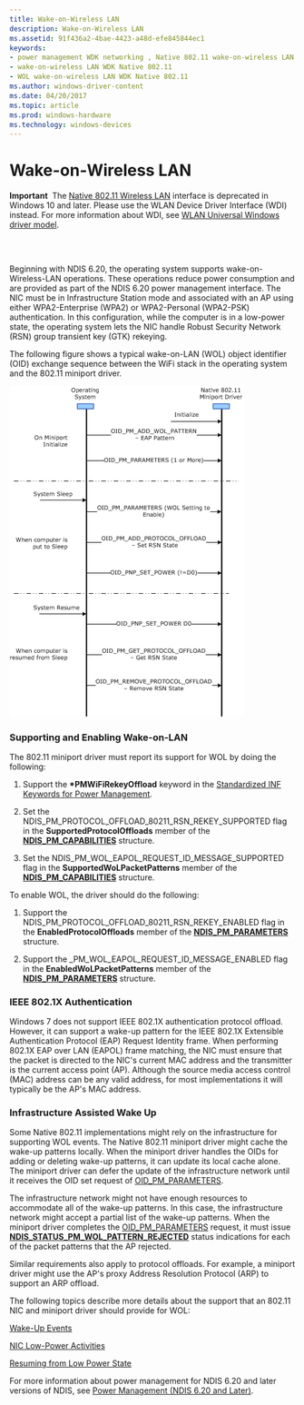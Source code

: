 ```yaml
---
title: Wake-on-Wireless LAN
description: Wake-on-Wireless LAN
ms.assetid: 91f436a2-4bae-4423-a48d-efe845844ec1
keywords:
- power management WDK networking , Native 802.11 wake-on-wireless LAN
- wake-on-wireless LAN WDK Native 802.11
- WOL wake-on-wireless LAN WDK Native 802.11
ms.author: windows-driver-content
ms.date: 04/20/2017
ms.topic: article
ms.prod: windows-hardware
ms.technology: windows-devices
---
```


# Wake-on-Wireless LAN


**Important**  The [Native 802.11 Wireless LAN](native-802-11-wireless-lan4.md) interface is deprecated in Windows 10 and later. Please use the WLAN Device Driver Interface (WDI) instead. For more information about WDI, see [WLAN Universal Windows driver model](wifi-universal-driver-model.md).

 

## <a href="" id="ddk-native-802-11-wireless-lan-miniport-adapter-power-management-nr"></a>


Beginning with NDIS 6.20, the operating system supports wake-on-Wireless-LAN operations. These operations reduce power consumption and are provided as part of the NDIS 6.20 power management interface. The NIC must be in Infrastructure Station mode and associated with an AP using either WPA2-Enterprise (WPA2) or WPA2-Personal (WPA2-PSK) authentication. In this configuration, while the computer is in a low-power state, the operating system lets the NIC handle Robust Security Network (RSN) group transient key (GTK) rekeying.

The following figure shows a typical wake-on-LAN (WOL) object identifier (OID) exchange sequence between the WiFi stack in the operating system and the 802.11 miniport driver.

![diagram illustrating a wol object identifier oid exchange sequence between the wifi stack in the operating system and the 802.11 miniport driver](images/native-802-11-wol-interaction.png)

### Supporting and Enabling Wake-on-LAN

The 802.11 miniport driver must report its support for WOL by doing the following:

1.  Support the **\*PMWiFiRekeyOffload** keyword in the [Standardized INF Keywords for Power Management](standardized-inf-keywords-for-power-management.md).

2.  Set the NDIS\_PM\_PROTOCOL\_OFFLOAD\_80211\_RSN\_REKEY\_SUPPORTED flag in the **SupportedProtocolOffloads** member of the [**NDIS\_PM\_CAPABILITIES**](https://msdn.microsoft.com/library/windows/hardware/ff566748) structure.

3.  Set the NDIS\_PM\_WOL\_EAPOL\_REQUEST\_ID\_MESSAGE\_SUPPORTED flag in the **SupportedWoLPacketPatterns** member of the [**NDIS\_PM\_CAPABILITIES**](https://msdn.microsoft.com/library/windows/hardware/ff566748) structure.

To enable WOL, the driver should do the following:

1.  Support the NDIS\_PM\_PROTOCOL\_OFFLOAD\_80211\_RSN\_REKEY\_ENABLED flag in the **EnabledProtocolOffloads** member of the [**NDIS\_PM\_PARAMETERS**](https://msdn.microsoft.com/library/windows/hardware/ff566759) structure.

2.  Support the \_PM\_WOL\_EAPOL\_REQUEST\_ID\_MESSAGE\_ENABLED flag in the **EnabledWoLPacketPatterns** member of the [**NDIS\_PM\_PARAMETERS**](https://msdn.microsoft.com/library/windows/hardware/ff566759) structure.

### <a href="" id="ieee-802-1x-authentication"></a>IEEE 802.1X Authentication

Windows 7 does not support IEEE 802.1X authentication protocol offload. However, it can support a wake-up pattern for the IEEE 802.1X Extensible Authentication Protocol (EAP) Request Identity frame. When performing 802.1X EAP over LAN (EAPOL) frame matching, the NIC must ensure that the packet is directed to the NIC's current MAC address and the transmitter is the current access point (AP). Although the source media access control (MAC) address can be any valid address, for most implementations it will typically be the AP's MAC address.

### Infrastructure Assisted Wake Up

Some Native 802.11 implementations might rely on the infrastructure for supporting WOL events. The Native 802.11 miniport driver might cache the wake-up patterns locally. When the miniport driver handles the OIDs for adding or deleting wake-up patterns, it can update its local cache alone. The miniport driver can defer the update of the infrastructure network until it receives the OID set request of [OID\_PM\_PARAMETERS](https://msdn.microsoft.com/library/windows/hardware/ff569768).

The infrastructure network might not have enough resources to accommodate all of the wake-up patterns. In this case, the infrastructure network might accept a partial list of the wake-up patterns. When the miniport driver completes the [OID\_PM\_PARAMETERS](https://msdn.microsoft.com/library/windows/hardware/ff569768) request, it must issue [**NDIS\_STATUS\_PM\_WOL\_PATTERN\_REJECTED**](https://msdn.microsoft.com/library/windows/hardware/ff567414) status indications for each of the packet patterns that the AP rejected.

Similar requirements also apply to protocol offloads. For example, a miniport driver might use the AP's proxy Address Resolution Protocol (ARP) to support an ARP offload.

The following topics describe more details about the support that an 802.11 NIC and miniport driver should provide for WOL:

[Wake-Up Events](wake-up-events.md)

[NIC Low-Power Activities](nic-low-power-activities.md)

[Resuming from Low Power State](resuming-from-low-power-state.md)

For more information about power management for NDIS 6.20 and later versions of NDIS, see [Power Management (NDIS 6.20 and Later)](https://msdn.microsoft.com/library/windows/hardware/hh205401).

 

 





